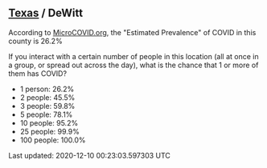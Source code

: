 
## [Texas](/united-states/texas) / DeWitt

According to [MicroCOVID.org](http://microcovid.org),
the "Estimated Prevalence" of COVID in this county is 26.2%

If you interact with a certain number of people in this location
(all at once in a group, or spread out across the day), what is the chance that
1 or more of them has COVID?

- 1 person: 26.2%
- 2 people: 45.5%
- 3 people: 59.8%
- 5 people: 78.1%
- 10 people: 95.2%
- 25 people: 99.9%
- 100 people: 100.0%

Last updated: 2020-12-10 00:23:03.597303 UTC
